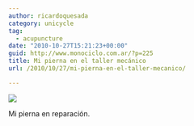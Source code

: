 ```yaml
---
author: ricardoquesada
category: unicycle
tag:
  - acupuncture
date: "2010-10-27T15:21:23+00:00"
guid: http://www.monociclo.com.ar/?p=225
title: Mi pierna en el taller mecánico
url: /2010/10/27/mi-pierna-en-el-taller-mecanico/

---
```

![](/images/mi-pierna-en-el-taller-mecanico.jpg)

Mi pierna en reparación.
